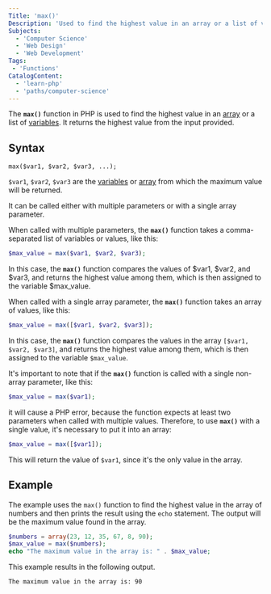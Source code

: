 ```yaml
---
Title: 'max()'
Description: 'Used to find the highest value in an array or a list of variables. It returns the highest value from the input provided.'
Subjects:
  - 'Computer Science'
  - 'Web Design'
  - 'Web Development'
Tags:
 - 'Functions'
CatalogContent:
  - 'learn-php'
  - 'paths/computer-science'
---
```


The **`max()`** function in PHP is used to find the highest value in an [array](https://www.codecademy.com/resources/docs/php/arrays) or a list of [variables](https://www.codecademy.com/resources/docs/php/variables). It returns the highest value from the input provided.

## Syntax

```pseudo
max($var1, $var2, $var3, ...);
```

`$var1`, `$var2`, `$var3` are the [variables](https://www.codecademy.com/resources/docs/php/variables) or [array](https://www.codecademy.com/resources/docs/php/arrays) from which the maximum value will be returned.

It can be called either with multiple parameters or with a single array parameter.

When called with multiple parameters, the **`max()`** function takes a comma-separated list of variables or values, like this:

```php
$max_value = max($var1, $var2, $var3);

```

In this case, the **`max()`** function compares the values of $var1, $var2, and $var3, and returns the highest value among them, which is then assigned to the variable $max_value.

When called with a single array parameter, the **`max()`** function takes an array of values, like this:

```php
$max_value = max([$var1, $var2, $var3]);

```

In this case, the **`max()`** function compares the values in the array `[$var1, $var2, $var3]`, and returns the highest value among them, which is then assigned to the variable `$max_value`.

It's important to note that if the **`max()`** function is called with a single non-array parameter, like this:

```php
$max_value = max($var1);
```

it will cause a PHP error, because the function expects at least two parameters when called with multiple values. Therefore, to use **`max()`** with a single value, it's necessary to put it into an array:

```php
$max_value = max([$var1]);
```

This will return the value of `$var1`, since it's the only value in the array.

## Example

The example uses the `max()` function to find the highest value in the array of numbers and then prints the result using the `echo` statement. The output will be the maximum value found in the array.

```php
$numbers = array(23, 12, 35, 67, 8, 90);
$max_value = max($numbers);
echo "The maximum value in the array is: " . $max_value;
```

This example results in the following output.

```shell
The maximum value in the array is: 90
```
